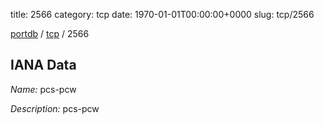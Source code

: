 title: 2566
category: tcp
date: 1970-01-01T00:00:00+0000
slug: tcp/2566

[portdb](/) / [tcp](/category/tcp.html) / 2566


## IANA Data

_Name:_ pcs-pcw

_Description:_ pcs-pcw

